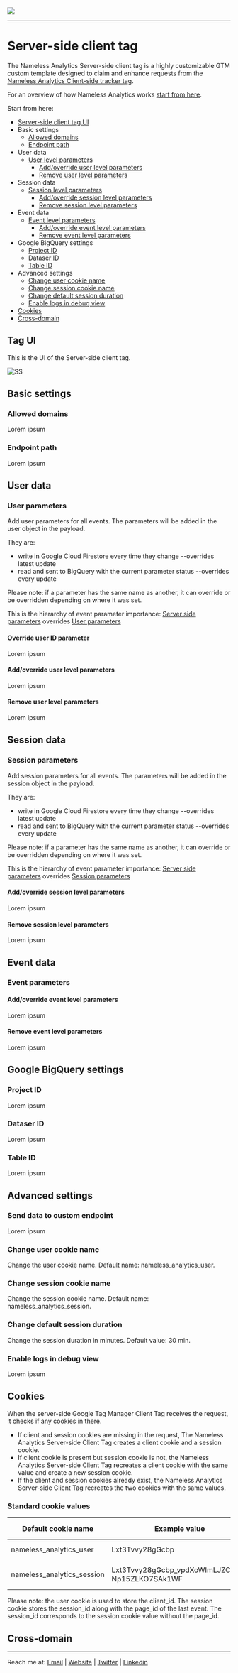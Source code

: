 <picture>
  <source srcset="https://github.com/user-attachments/assets/6af1ff70-3abe-4890-a952-900a18589590" media="(prefers-color-scheme: dark)">
  <img src="https://github.com/user-attachments/assets/9d9a4e42-cd46-452e-9ea8-2c03e0289006">
</picture>

---

# Server-side client tag
The Nameless Analytics Server-side client tag is a highly customizable GTM custom template designed to claim and enhance requests from the [Nameless Analytics Client-side tracker tag](https://github.com/tommasomoretti/nameless-analytics-client-side-tracker-tag).

For an overview of how Nameless Analytics works [start from here](https://github.com/tommasomoretti/nameless-analytics).

Start from here:
- [Server-side client tag UI](#tag-ui)
- Basic settings
  - [Allowed domains](#allowed-domains)
  - [Endpoint path](#endpoint-path)
- User data
  - [User level parameters](#user-parameters)
    - [Add/override user level parameters](#addoverride-user-level-parameters)
    - [Remove user level parameters](#remove-user-level-parameters)
- Session data
  - [Session level parameters](#session-parameters)
    - [Add/override session level parameters](#addoverride-session-level-parameters)
    - [Remove session level parameters](#remove-session-level-parameters)
- Event data
  - [Event level parameters](#event-parameters)
    - [Add/override event level parameters](#addoverride-event-level-parameters)
    - [Remove event level parameters](#remove-event-level-parameters)
- Google BigQuery settings
  - [Project ID](#project-id)
  - [Dataser ID](#dataser-id)
  - [Table ID](#table-id)
-  Advanced settings
   - [Change user cookie name](#change-user-cookie-name)
   - [Change session cookie name](#change-session-cookie-name)
   - [Change default session duration](#change-default-session-duration)
   - [Enable logs in debug view](#enable-logs-in-debug-view)
- [Cookies](#cookies)
- [Cross-domain](#cross-domain)



## Tag UI
This is the UI of the Server-side client tag.

![SS](https://github.com/user-attachments/assets/0e20ded7-6041-498a-b2d8-1d0de1bbdbdc)



## Basic settings
### Allowed domains
Lorem ipsum

### Endpoint path
Lorem ipsum



## User data
### User parameters
Add user parameters for all events. The parameters will be added in the user object in the payload.

They are:
- write in Google Cloud Firestore every time they change --overrides latest update 
- read and sent to BigQuery with the current parameter status --overrides every update 

Please note: if a parameter has the same name as another, it can override or be overridden depending on where it was set. 

This is the hierarchy of event parameter importance: 
[Server side parameters](https://github.com/tommasomoretti/nameless-analytics-server-client-tracker-tag/blob/main/README.md#user-parameters) overrides [User parameters](https://github.com/tommasomoretti/nameless-analytics-client-side-config-variable/blob/main/README.md#user-parameters)

#### Override user ID parameter
Lorem ipsum

#### Add/override user level parameters
Lorem ipsum

#### Remove user level parameters
Lorem ipsum



## Session data
### Session parameters
Add session parameters for all events. The parameters will be added in the session object in the payload.

They are:
- write in Google Cloud Firestore every time they change --overrides latest update 
- read and sent to BigQuery with the current parameter status --overrides every update 

Please note: if a parameter has the same name as another, it can override or be overridden depending on where it was set. 

This is the hierarchy of event parameter importance: 
[Server side parameters](https://github.com/tommasomoretti/nameless-analytics-server-client-tracker-tag/blob/main/README.md#session-parameters) overrides [Session parameters](https://github.com/tommasomoretti/nameless-analytics-client-side-config-variable/blob/main/README.md#session-parameters)

#### Add/override session level parameters
Lorem ipsum

#### Remove session level parameters
Lorem ipsum



## Event data
### Event parameters
#### Add/override event level parameters
Lorem ipsum

#### Remove event level parameters
Lorem ipsum




## Google BigQuery settings
### Project ID
Lorem ipsum


### Dataser ID
Lorem ipsum


### Table ID
Lorem ipsum



## Advanced settings
### Send data to custom endpoint
Lorem ipsum


### Change user cookie name
Change the user cookie name. Default name: nameless_analytics_user.


### Change session cookie name
Change the session cookie name. Default name: nameless_analytics_session.


### Change default session duration
Change the session duration in minutes. Default value: 30 min.


### Enable logs in debug view 
Lorem ipsum



## Cookies
When the server-side Google Tag Manager Client Tag receives the request, it checks if any cookies in there.
- If client and session cookies are missing in the request, The Nameless Analytics Server-side Client Tag creates a client cookie and a session cookie.
- If client cookie is present but session cookie is not, the Nameless Analytics Server-side Client Tag recreates a client cookie with the same value and create a new session cookie.
- If the client and session cookies already exist, the Nameless Analytics Server-side Client Tag recreates the two cookies with the same values.

### Standard cookie values

| Default cookie name        | Example value                                   | Default exp. | Description                                                        |
|----------------------------|-------------------------------------------------|--------------|--------------------------------------------------------------------|
| nameless_analytics_user    | Lxt3Tvvy28gGcbp                                 | 400 days     | 15 chars random string                                             |
| nameless_analytics_session | Lxt3Tvvy28gGcbp_vpdXoWImLJZCoba-Np15ZLKO7SAk1WF | 30 minutes   | nameless_analytics_user + 15 chars random string + current page_id |

Please note: the user cookie is used to store the client_id. The session cookie stores the session_id along with the page_id of the last event. The session_id corresponds to the session cookie value without the page_id.



## Cross-domain

---

Reach me at: [Email](mailto:hello@tommasomoretti.com) | [Website](https://tommasomoretti.com/?utm_source=github.com&utm_medium=referral&utm_campaign=nameless_analytics) | [Twitter](https://twitter.com/tommoretti88) | [Linkedin](https://www.linkedin.com/in/tommasomoretti/)
